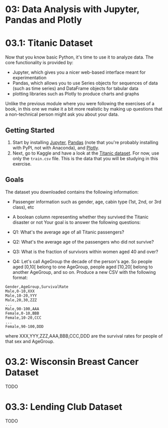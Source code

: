 # 03: Data Analysis with Jupyter, Pandas and Plotly

# 03.1: Titanic Dataset

Now that you know basic Python, it's time to use it to analyze data. The core functionality is provided by:
- Jupyter, which gives you a nicer web-based interface meant for experimentation
- Pandas, which allows you to use Series objects for sequences of data (such as time series) and DataFrame objects for tabular data
- plotting libraries such as Plotly to produce charts and graphs

Unlike the previous module where you were following the exercises of a book, in this one we make it a bit more realistic by making up questions that a non-technical person might ask you about your data.

## Getting Started
1. Start by installing [Jupyter](https://jupyter.org/install), [Pandas](https://pandas.pydata.org/docs/getting_started/install.html#installing-from-pypi) (note that you're probably installing with PyPI, not with Anaconda), and [Plotly](https://plotly.com/python/getting-started/).
2. Next, go to Kaggle and have a look at the [Titanic dataset](https://www.kaggle.com/c/titanic/data). For now, use only the `train.csv` file. This is the data that you will be studying in this exercise.

## Goals
The dataset you downloaded contains the following information:
- Passenger information such as gender, age, cabin type (1st, 2nd, or 3rd class), etc
- A boolean column representing whether they survived the Titanic disaster or not
Your goal is to answer the following questions:

- Q1: What's the average age of all Titanic passengers?
- Q2: What's the average age of the passengers who did not survive?
- Q3: What is the fraction of survivors within women aged 40 and over?
- Q4: Let's call AgeGroup the decade of the person's age. So people aged [0,10[ belong to one AgeGroup, people aged [10,20[ belong to another AgeGroup, and so on. Produce a new CSV with the following format:
```
Gender,AgeGroup,SurvivalRate
Male,0-10,XXX
Male,10-20,YYY
Male,20,30,ZZZ
...
Male,90-100,AAA
Female,0-10,BBB
Female,10-20,CCC
...
Female,90-100,DDD
```
where XXX,YYY,ZZZ,AAA,BBB,CCC,DDD are the survival rates for people of that sex and AgeGroup.

# 03.2: Wisconsin Breast Cancer Dataset
TODO

# 03.3: Lending Club Dataset
TODO
